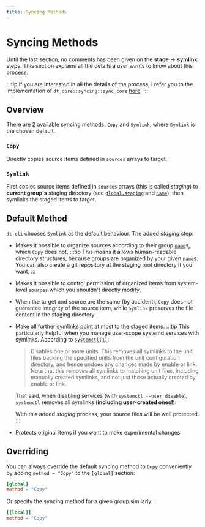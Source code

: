 ```yaml
---
title: Syncing Methods
---
```


# Syncing Methods

Until the last section, no comments has been given on the **stage** ->
**symlink** steps.  This section explains all the details a user wants to
know about this process.

:::tip
If you are interested in all the details of the process, I refer you to the
implementation of `dt_core::syncing::sync_core`
[here](https://github.com/blurgyy/dt/blob/main/dt-core/src/syncing.rs).
:::

## Overview

There are 2 available syncing methods: `Copy` and `Symlink`, where `Symlink`
is the chosen default.

### `Copy`

Directly copies source items defined in `sources` arrays to target.

### `Symlink`

First copies source items defined in `sources` arrays (this is called
_staging_) to **current group's** staging directory (see
[`global.staging`](/config/key-references#staging) and
[`name`](/config/key-references#name)), then symlinks the staged items to
target.

## Default Method

`dt-cli` chooses `Symlink` as the default behaviour.  The added _staging_ step:

- Makes it possible to organize sources according to their group
  [`name`](/config/key-references#name)s, which `Copy` does not.
  :::tip
  This means it allows human-readable directory structures, because groups are
  organized by your given [`name`](/config/key-references#name)s.  You can
  also create a git repository at the staging root directory if you want,
  :::
- Makes it possible to control permission of organized items from system-level
  `sources` which you shouldn't directly modify.
- When the target and source are the same (by accident), `Copy` does not
  guarantee integrity of the source item, while `Symlink` preserves the file
  content in the staging directory.
- Make all further symlinks point at most to the staged items.
  :::tip
  This particularly helpful when you manage user-scope systemd services
  with symlinks.  According to
  [`systemctl(1)`](https://man.archlinux.org/man/systemctl.1):
  
  > Disables one or more units. This removes all symlinks to the unit files
  > backing the specified units from the unit configuration directory, and
  > hence undoes any changes made by enable or link. Note that this removes
  > all symlinks to matching unit files, including manually created symlinks,
  > and not just those actually created by enable or link.
  
  That said, when disabling services (with `systemctl --user disable`),
  `systemctl` removes all symlinks (**including user-created ones!**).
  
  With this added _staging_ process, your source files will be well protected.
  :::
- Protects original items if you want to make experimental changes.

## Overriding

You can always override the default syncing method to `Copy` conveniently by
adding `method = "Copy"` to the `[global]` section:

```toml
[global]
method = "Copy"
```

Or specify the syncing method for a given group similarly:

```toml
[[local]]
method = "Copy"
```
